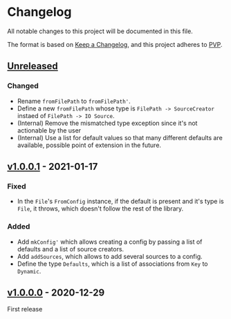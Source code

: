 # Changelog
All notable changes to this project will be documented in this file.

The format is based on [Keep a Changelog](https://keepachangelog.com/en/1.0.0/),
and this project adheres to [PVP](https://pvp.haskell.org/).

## [Unreleased]

### Changed

* Rename `fromFilePath` to `fromFilePath'`.
* Define a new `fromFilePath` whose type is `FilePath -> SourceCreator` instaed of `FilePath -> IO Source`.
* (Internal) Remove the mismatched type exception since it's not actionable by the user
* (Internal) Use a list for default values so that many different defaults are available,
  possible point of extension in the future.

## [v1.0.0.1] - 2021-01-17

### Fixed

* In the `File`'s `FromConfig` instance, if the default is present and it's type
is `File`, it throws, which doesn't follow the rest of the library.

### Added

* Add `mkConfig'` which allows creating a config by passing a list of defaults and
a list of source creators.
* Add `addSources`, which allows to add several sources to a config.
* Define the type `Defaults`, which is a list of associations from `Key` to
`Dynamic`.

## [v1.0.0.0] - 2020-12-29

First release

[Unreleased]: https://github.com/ludat/conferer/compare/conferer_v1.0.0.0...HEAD
[v1.0.0.0]: https://github.com/ludat/conferer/releases/tag/v0.0.0.0...conferer_v1.0.0.0
[v1.0.0.1]: https://github.com/ludat/conferer/releases/tag/conferer_v1.0.0.0...conferer_v1.0.0.1
